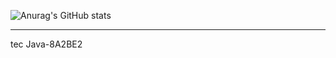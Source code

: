![Anurag's GitHub stats](https://github-readme-stats.vercel.app/api?username=P-YongJun&show_icons=true&theme=radical)

----------------------------------------------------------------------------------
tec
 Java-8A2BE2
